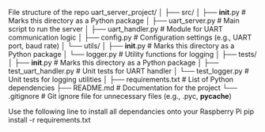 File structure of the repo
uart_server_project/
│
├── src/
│   ├── __init__.py             # Marks this directory as a Python package
│   ├── uart_server.py          # Main script to run the server
│   ├── uart_handler.py         # Module for UART communication logic
│   ├── config.py               # Configuration settings (e.g., UART port, baud rate)
│   └── utils/
│       ├── __init__.py         # Marks this directory as a Python package
│       └── logger.py           # Utility functions for logging
│
├── tests/
│   ├── __init__.py             # Marks this directory as a Python package
│   ├── test_uart_handler.py    # Unit tests for UART handler
│   └── test_logger.py          # Unit tests for logging utilities
│
├── requirements.txt            # List of Python dependencies
├── README.md                   # Documentation for the project
└── .gitignore                  # Git ignore file for unnecessary files (e.g., .pyc, __pycache__)


Use the following line to install all dependancies onto your Raspberry Pi 
pip install -r requirements.txt
